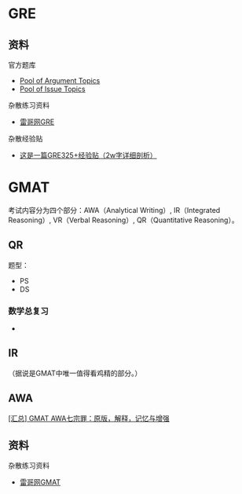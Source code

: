 # GRE

## 资料

官方题库

- [Pool of Argument Topics](https://www.ets.org/gre/revised_general/prepare/analytical_writing/argument/pool)
- [Pool of Issue Topics](https://www.ets.org/gre/revised_general/prepare/analytical_writing/issue/pool)

杂散练习资料

- [雷哥网GRE](https://gre.viplgw.cn/)

杂散经验贴

- [这是一篇GRE325+经验贴（2w字详细剖析）](https://zhuanlan.zhihu.com/p/38184751)

# GMAT

考试内容分为四个部分：AWA（Analytical Writing）, IR（Integrated Reasoning）, VR（Verbal Reasoning）, QR（Quantitative Reasoning）。

## QR

题型：

- PS
- DS

### 数学总复习

- 

## IR

（据说是GMAT中唯一值得看鸡精的部分。）

## AWA

[[汇总] GMAT AWA七宗罪：原版，解释，记忆与增强](https://forum.chasedream.com/thread-705706-1-1.html)

## 资料

杂散练习资料

- [雷哥网GMAT](https://gmat.viplgw.cn/)